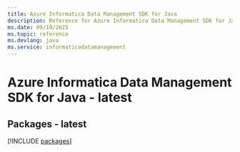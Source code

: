 ```yaml
---
title: Azure Informatica Data Management SDK for Java
description: Reference for Azure Informatica Data Management SDK for Java
ms.date: 09/19/2025
ms.topic: reference
ms.devlang: java
ms.service: informaticadatamanagement
---
```

# Azure Informatica Data Management SDK for Java - latest
## Packages - latest
[!INCLUDE [packages](informatica-data-management-index.md)]